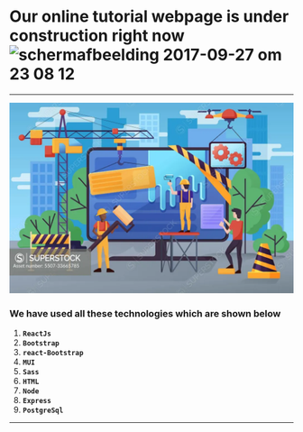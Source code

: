 # Our online tutorial webpage is under construction right now <img width="45" alt="schermafbeelding 2017-09-27 om 23 08 12" src="https://user-images.githubusercontent.com/7254997/30937972-c9632d04-a3d8-11e7-87f3-c44ce2b86d24.png">

---

<img alt="schermafbeelding 2017-09-27 om 23 08 12" src="5507-33665785.webp">

### We have used all these technologies which are shown below

1. **`ReactJs`**
2. **`Bootstrap`**
3. **`react-Bootstrap`**
4. **`MUI`**
5. **`Sass`**
6. **`HTML`**
7. **`Node`**
8. **`Express`**
9. **`PostgreSql`**

---
